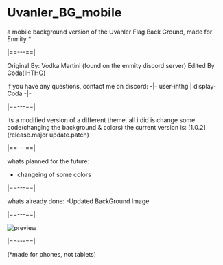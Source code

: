 # Uvanler_BG_mobile
a mobile background version of the Uvanler Flag Back Ground, made for Enmity *

   |==---==|

Original By: Vodka Martini (found on the enmity discord server) 
Edited By Coda(IHTHG)

if you have any questions, contact me on discord: -|- user-ihthg | display-Coda -|-

   |==---==|

its a modified version of a different theme. all i did is change some code(changing the background & colors)
the current version is: [1.0.2] (release.major update.patch)

   |==---==|

whats planned for the future:
   - changeing of some colors

   |==---==|

whats already done:
   -Updated BackGround Image
   
   |==---==|

![preview](https://github.com/IHTHG/Uvanler_BG_mobile/assets/145818689/bc15e986-36c3-4e45-9501-2785e54d91f8)

   |==---==|

(*made for phones, not tablets)
